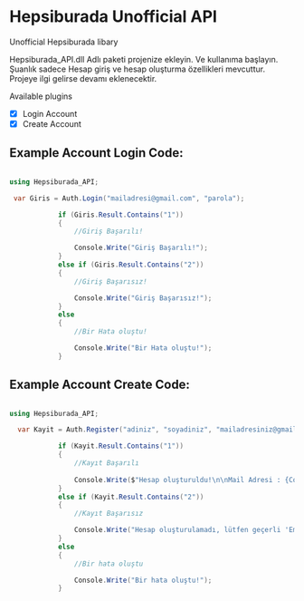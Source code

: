 # Hepsiburada Unofficial API

Unofficial Hepsiburada libary

Hepsiburada_API.dll Adlı paketi projenize ekleyin. Ve kullanıma başlayın.
Şuanlık sadece Hesap giriş ve hesap oluşturma özellikleri mevcuttur. Projeye ilgi gelirse devamı eklenecektir.

Available plugins

- [x] Login Account
- [x] Create Account

## Example Account Login Code: 

```csharp

using Hepsiburada_API;

 var Giris = Auth.Login("mailadresi@gmail.com", "parola");

            if (Giris.Result.Contains("1"))
            {
                //Giriş Başarılı!

                Console.Write("Giriş Başarılı!");
            }
            else if (Giris.Result.Contains("2"))    
            {
                //Giriş Başarısız!

                Console.Write("Giriş Başarısız!");
            }
            else
            {
                //Bir Hata oluştu!

                Console.Write("Bir Hata oluştu!");
            }

```



## Example Account Create Code: 

```csharp

using Hepsiburada_API;

  var Kayit = Auth.Register("adiniz", "soyadiniz", "mailadresiniz@gmail.com", "parolaniz");

            if (Kayit.Result.Contains("1"))
            {
                //Kayıt Başarılı
                
                Console.Write($"Hesap oluşturuldu!\n\nMail Adresi : {Config.Mail}\nParolanız : {Config.Parola}");
            }
            else if (Kayit.Result.Contains("2"))
            {
                //Kayıt Başarısız

                Console.Write("Hesap oluşturulamadı, lütfen geçerli 'Email veya Parolanızı' doğru biçimde girdiğinizden emin olun!");
            }
            else
            {
                //Bir hata oluştu

                Console.Write("Bir hata oluştu!");
            }

```
